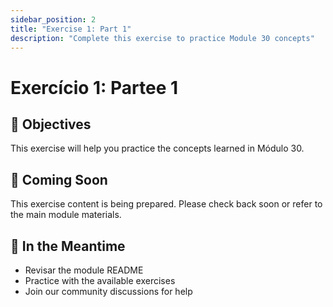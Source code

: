 ```yaml
---
sidebar_position: 2
title: "Exercise 1: Part 1"
description: "Complete this exercise to practice Module 30 concepts"
---
```


# Exercício 1: Partee 1

## 🎯 Objectives

This exercise will help you practice the concepts learned in Módulo 30.

## 📝 Coming Soon

This exercise content is being prepared. Please check back soon or refer to the main module materials.

## 🚀 In the Meantime

- Revisar the module README
- Practice with the available exercises
- Join our community discussions for help
